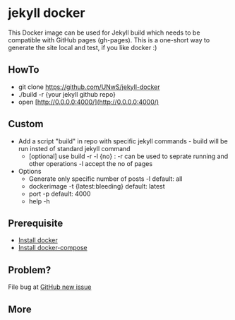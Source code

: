 # jekyll docker
This Docker image can be used for Jekyll build which needs to be compatible with GitHub pages (gh-pages). This is a one-short way to generate the site local and test, if you like docker :)

## HowTo
 - git clone https://github.com/UNwS/jekyll-docker
 - ./build -r {your jekyll github repo}
 - open [http://0.0.0.0:4000/](http://0.0.0.0:4000/)

## Custom
 - Add a script "build" in repo with specific jekyll commands - build will be run insted of standard jekyll command
   - [optional] use build -r -l {no} : -r can be used to seprate running and other operations -l accept the no of pages
 - Options
   - Generate only specific number of posts -l default: all
   - dockerimage -t {latest:bleeding} default: latest
   - port -p default: 4000
   - help -h

## Prerequisite
 - [Install docker](https://docs.docker.com/engine/installation/)
 - [Install docker-compose](https://docs.docker.com/compose/install/)

## Problem?
File bug at [GitHub new issue](https://github.com/UNwS/jekyll-docker/issues/new)

## More

